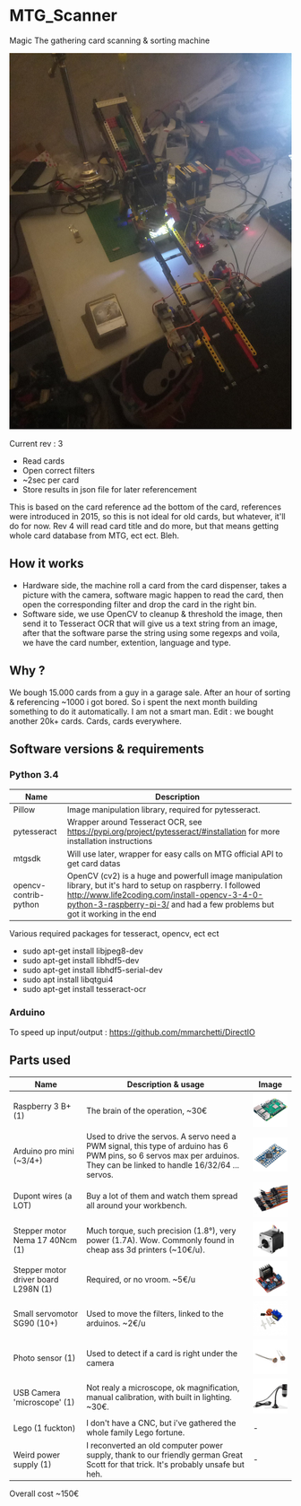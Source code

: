 # MTG_Scanner
Magic The gathering card scanning & sorting machine

![Current](imgs/V3/V3%201.jpg?raw=true "Current")

Current rev : 3
 - Read cards
 - Open correct filters
 - ~2sec per card
 - Store results in json file for later referencement
 
This is based on the card reference ad the bottom of the card, references were introduced in 2015, so this is not ideal for old cards, but whatever, it'll do for now.
Rev 4 will read card title and do more, but that means getting whole card database from MTG, ect ect. Bleh.

## How it works
  - Hardware side, the machine roll a card from the card dispenser, takes a picture with the camera, software magic happen to read the card, then open the corresponding filter and drop the card in the right bin.
  - Software side, we use OpenCV to cleanup & threshold the image, then send it to Tesseract OCR that will give us a text string from an image, after that the software parse the string using some regexps and voila, we have the card number, extention, language and type.
  
## Why ?
  We bough 15.000 cards from a guy in a garage sale. After an hour of sorting & referencing ~1000 i got bored. So i spent the next month building something to do it automatically. I am not a smart man.
  Edit : we bought another 20k+ cards. Cards, cards everywhere.
  
## Software versions & requirements

### Python 3.4
  
| Name  | Description |
| ------------- | ------------- |
| Pillow  | Image manipulation library, required for pytesseract.   |
| pytesseract  | Wrapper around Tesseract OCR, see https://pypi.org/project/pytesseract/#installation for more installation instructions |
| mtgsdk  | Will use later, wrapper for easy calls on MTG official API to get card datas  |
| opencv-contrib-python | OpenCV (cv2) is a huge and powerfull image manipulation library, but it's hard to setup on raspberry. I followed http://www.life2coding.com/install-opencv-3-4-0-python-3-raspberry-pi-3/ and had a few problems but got it working in the end  |

  Various required packages for tesseract, opencv, ect ect
  - sudo apt-get install libjpeg8-dev
  - sudo apt-get install libhdf5-dev
  - sudo apt-get install libhdf5-serial-dev
  - sudo apt install libqtgui4
  - sudo apt-get install tesseract-ocr
  
### Arduino

To speed up input/output :
https://github.com/mmarchetti/DirectIO

## Parts used

| Name | Description & usage | Image |
| ------------- | ------------- | ------------- |
| Raspberry 3 B+ (1) | The brain of the operation, ~30€ | ![Alt text](imgs/parts/raspberry_pi_3.jpg?raw=true "Raspberry") |
| Arduino pro mini (~3/4+) | Used to drive the servos. A servo need a PWM signal, this type of arduino has 6 PWM pins, so 6 servos max per arduinos. They can be linked to handle 16/32/64 ... servos. | ![Alt text](imgs/parts/arduino.jpg?raw=true "Arduino pro mini") |
| Dupont wires (a LOT) | Buy a lot of them and watch them spread all around your workbench. | ![Alt text](imgs/parts/dupont_wires.jpg?raw=true "Dupont wires") |
| Stepper motor Nema 17 40Ncm (1) | Much torque, such precision (1.8°), very power (1.7A). Wow. Commonly found in cheap ass 3d printers (~10€/u). | ![Alt text](imgs/parts/NEMA17.jpg?raw=true "Stepper motor NEMA 17") |
| Stepper motor driver board L298N (1) | Required, or no vroom. ~5€/u | ![Alt text](imgs/parts/L298N.jpg?raw=true "L298N Stepper driver board") |
| Small servomotor SG90 (10+) | Used to move the filters, linked to the arduinos. ~2€/u | ![Alt text](imgs/parts/servo-sg90.jpg?raw=true "Servomotor SG90") |
| Photo sensor (1) | Used to detect if a card is right under the camera | ![Alt text](imgs/parts/photoresistor.jpg?raw=true "Raspberry") |
| USB Camera 'microscope' (1) | Not realy a microscope, ok magnification, manual calibration, with built in lighting. ~30€. | ![Alt text](imgs/parts/camera.jpg?raw=true "USB camera") |
| Lego (1 fuckton) | I don't have a CNC, but i've gathered the whole family Lego fortune. | - |
| Weird power supply (1) | I reconverted an old computer power supply, thank to our friendly german Great Scott for that trick. It's probably unsafe but heh. | - |

Overall cost ~150€
